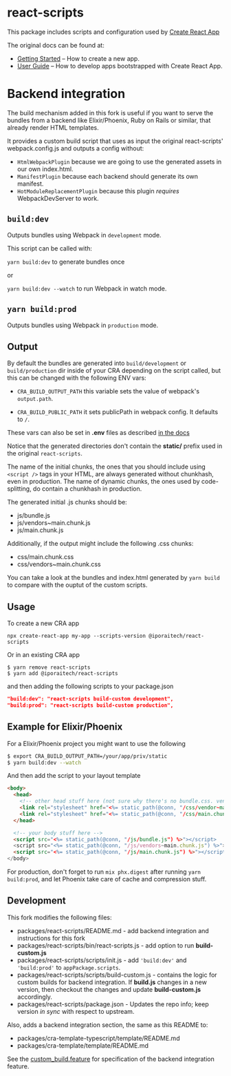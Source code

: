 # react-scripts

This package includes scripts and configuration used by [Create React App](https://github.com/facebook/create-react-app)

The original docs can be found at:

- [Getting Started](https://facebook.github.io/create-react-app/docs/getting-started) – How to create a new app.
- [User Guide](https://facebook.github.io/create-react-app/) – How to develop apps bootstrapped with Create React App.

# Backend integration

The build mechanism added in this fork is useful if you want to serve the bundles from a backend like Elixir/Phoenix, Ruby on Rails or similar, that already render HTML templates.

It provides a custom build script that uses as input the original react-scripts' webpack.config.js and outputs a config without:

- `HtmlWebpackPlugin` because we are going to use the generated assets in our own index.html.
- `ManifestPlugin` because each backend should generate its own manifest.
- `HotModuleReplacementPlugin` because this plugin _requires_ WebpackDevServer to work.

## `build:dev`

Outputs bundles using Webpack in `development` mode.

This script can be called with:

`yarn build:dev` to generate bundles once

or

`yarn build:dev --watch` to run Webpack in watch mode.

## `yarn build:prod`

Outputs bundles using Webpack in `production` mode.

## Output

By default the bundles are generated into `build/development` or `build/production` dir inside of your CRA depending on the script called, but this can be changed with the following ENV vars:

- `CRA_BUILD_OUTPUT_PATH` this variable sets the value of webpack's `output.path`.

- `CRA_BUILD_PUBLIC_PATH` it sets publicPath in webpack config. It defaults to `/`.

These vars can also be set in **.env** files as described [in the docs](https://create-react-app.dev/docs/adding-custom-environment-variables/#what-other-env-files-can-be-used)

Notice that the generated directories don't contain the **static/** prefix used in the original `react-scripts`.

The name of the initial chunks, the ones that you should include using `<script />` tags in your HTML, are always generated without chunkhash, even in production. The name of dynamic chunks, the ones used by code-splitting, do contain a chunkhash in production.

The generated initial .js chunks should be:

- js/bundle.js
- js/vendors~main.chunk.js
- js/main.chunk.js

Additionally, if the output might include the following .css chunks:

- css/main.chunk.css
- css/vendors~main.chunk.css

You can take a look at the bundles and index.html generated by `yarn build` to compare with the ouptut of the custom scripts.

## Usage

To create a new CRA app

`npx create-react-app my-app --scripts-version @iporaitech/react-scripts`

Or in an existing CRA app

```
$ yarn remove react-scripts
$ yarn add @iporaitech/react-scripts
```

and then adding the following scripts to your package.json

```json
"build:dev": "react-scripts build-custom development",
"build:prod": "react-scripts build-custom production",
```

## Example for Elixir/Phoenix

For a Elixir/Phoenix project you might want to use the following

```bash
$ export CRA_BUILD_OUTPUT_PATH=/your/app/priv/static
$ yarn build:dev --watch
```

And then add the script to your layout template

```html
<body>
  <head>
    <!-- other head stuff here (not sure why there's no bundle.css. vendor~main not get generated in your app) -->
    <link rel="stylesheet" href="<%= static_path(@conn, "/css/vendor~main.chunk.css") %>">
    <link rel="stylesheet" href="<%= static_path(@conn, "/css/main.chunk.css") %>">
  </head>

  <!-- your body stuff here -->
  <script src="<%= static_path(@conn, "/js/bundle.js") %>"></script>
  <script src="<%= static_path(@conn, "/js/vendors~main.chunk.js") %>"></script>
  <script src="<%= static_path(@conn, "/js/main.chunk.js") %>"></script>
</body>
```

For production, don't forget to run `mix phx.digest` after running `yarn build:prod`, and let Phoenix take care of cache and compression stuff.

## Development

This fork modifies the following files:

- packages/react-scripts/README.md - add backend integration and instructions for this fork
- packages/react-scripts/bin/react-scripts.js - add option to run **build-custom.js**
- packages/react-scripts/scripts/init.js - add `'build:dev'` and `'build:prod'` to `appPackage.scripts`.
- packages/react-scripts/scripts/build-custom.js - contains the logic for custom builds for backend integration. If **build.js** changes in a new version, then checkout the changes and update **build-custom.js** accordingly.
- packages/react-scripts/package.json - Updates the repo info; keep version _in sync_ with respect to upstream.

Also, adds a backend integration section, the same as this README to:

- packages/cra-template-typescript/template/README.md
- packages/cra-template/template/README.md

See the [custom_build.feature](packages/react-scripts/features/custom_build.feature) for specification of the backend integration feature.
